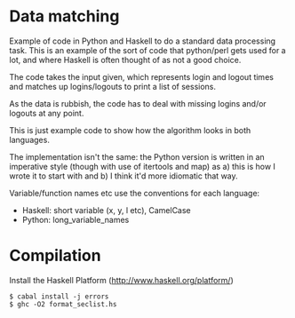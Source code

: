 
Data matching
=============


Example of code in Python and Haskell to do a standard data processing task. This is an example of the sort of code that python/perl gets used for a lot, and where Haskell is often thought of as not a good choice.

The code takes the input given, which represents login and logout times and matches up logins/logouts to print a list of sessions.

As the data is rubbish, the code has to deal with missing logins and/or logouts at any point.

This is just example code to show how the algorithm looks in both languages.

The implementation isn't the same: the Python version is written in an imperative style (though with use of itertools and map) as a) this is how I wrote it to start with and b) I think it'd more idiomatic that way.

Variable/function names etc use the conventions for each language:

* Haskell: short variable (x, y, l etc), CamelCase
* Python: long_variable_names

Compilation
===========

Install the Haskell Platform (http://www.haskell.org/platform/)
```
$ cabal install -j errors
$ ghc -O2 format_seclist.hs
```
